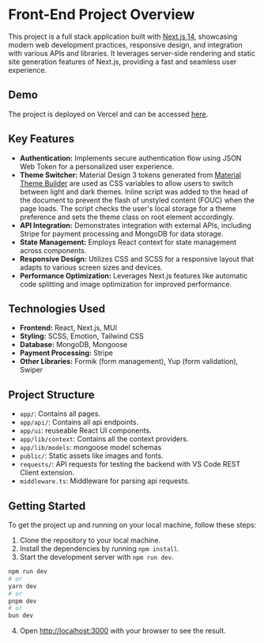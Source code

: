 # Front-End Project Overview

This project is a full stack application built with [Next.js 14](https://nextjs.org/), showcasing modern web development practices, responsive design, and integration with various APIs and libraries. It leverages server-side rendering and static site generation features of Next.js, providing a fast and seamless user experience.

## Demo

The project is deployed on Vercel and can be accessed [here](https://www.littlelemon.live/).

## Key Features

- **Authentication:** Implements secure authentication flow using JSON Web Token for a personalized user experience.
- **Theme Switcher:** Material Design 3 tokens generated from [Material Theme Builder](https://material-foundation.github.io/material-theme-builder/) are used as CSS variables to allow users to switch between light and dark themes. Inline script was added to the head of the document to prevent the flash of unstyled content (FOUC) when the page loads. The script checks the user's local storage for a theme preference and sets the theme class on root element accordingly.
- **API Integration:** Demonstrates integration with external APIs, including Stripe for payment processing and MongoDB for data storage.
- **State Management:** Employs React context for state management across components.
- **Responsive Design:** Utilizes CSS and SCSS for a responsive layout that adapts to various screen sizes and devices.
- **Performance Optimization:** Leverages Next.js features like automatic code splitting and image optimization for improved performance.

## Technologies Used

- **Frontend:** React, Next.js, MUI
- **Styling:** SCSS, Emotion, Tailwind CSS
- **Database:** MongoDB, Mongoose
- **Payment Processing:** Stripe
- **Other Libraries:** Formik (form management), Yup (form validation), Swiper

## Project Structure

- `app/`: Contains all pages.
- `app/api/`: Contains all api endpoints.
- `app/ui`: reuseable React UI components.
- `app/lib/context`: Contains all the context providers.
- `app/lib/models`: mongoose model schemas
- `public/`: Static assets like images and fonts.
- `requests/`: API requests for testing the backend with VS Code REST Client extension.
- `middleware.ts`: Middleware for parsing api requests.

## Getting Started

To get the project up and running on your local machine, follow these steps:

1. Clone the repository to your local machine.
2. Install the dependencies by running `npm install`.
3. Start the development server with `npm run dev`.

```bash
npm run dev
# or
yarn dev
# or
pnpm dev
# or
bun dev
```

4. Open [http://localhost:3000](http://localhost:3000) with your browser to see the result.
